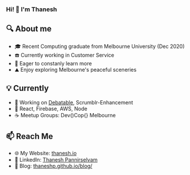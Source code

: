 ### Hi! 👋 I'm Thanesh

## :mag: About me 

- :mortar_board: Recent Computing graduate from Melbourne University (Dec 2020)
- :telephone: Currently working in Customer Service
- :open_book: Eager to constanly learn more
- :mountain: Enjoy exploring Melbourne's peaceful sceneries

## :bulb: Currently

- 🔭 Working on [Debatable](www.debatable.com.au), Scrumblr-Enhancement
- 🌱 React, Firebase, AWS, Node
- :coffee: Meetup Groups: Dev()Cop{} Melbourne

## 📫  Reach Me

- :globe_with_meridians: My Website: [thanesh.io](https://thanesh.io)
- :bust_in_silhouette: LinkedIn: [Thanesh Pannirselvam](https://www.linkedin.com/in/thanesh-pannirselvam/)
- :green_book: Blog: [thaneshp.github.io/blog/](https://thaneshp.github.io/blog/)
<!--
**thaneshp/thaneshp** is a ✨ _special_ ✨ repository because its `README.md` (this file) appears on your GitHub profile.

Here are some ideas to get you started:

- 🔭 I’m currently working on ...
- 🌱 I’m currently learning ...
- 👯 I’m looking to collaborate on ...
- 🤔 I’m looking for help with ...
- 💬 Ask me about ...
- 📫 How to reach me: ...
- 😄 Pronouns: ...
- ⚡ Fun fact: ...
-->
